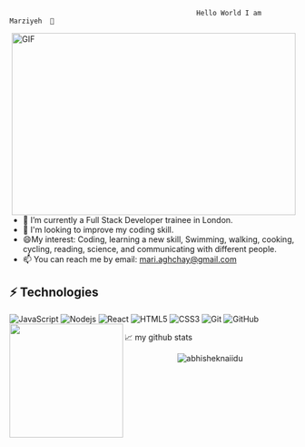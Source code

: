                                                   Hello World I am Marziyeh  👋
<!-- ![](https://github.com/halfrost/halfrost/blob/master/icons/header_1.png) -->
<img align="right" alt="GIF" src="https://github.com/abhisheknaiidu/abhisheknaiidu/blob/master/code.gif?raw=true" width="500" height="320" />

- 🌱 I’m currently a Full Stack Developer trainee in London.
- 💞️ I'm looking to improve my coding skill.
- 😄My interest: Coding, learning a new skill, Swimming, walking, cooking, cycling, reading, science, and communicating with different people.
- 📫 You can reach me by email: mari.aghchay@gmail.com

## ⚡ Technologies
![JavaScript](https://img.shields.io/badge/-JavaScript-black?style=flat-square&logo=javascript)
![Nodejs](https://img.shields.io/badge/-Nodejs-black?style=flat-square&logo=Node.js)
![React](https://img.shields.io/badge/-React-black?style=flat-square&logo=react)
![HTML5](https://img.shields.io/badge/-HTML5-E34F26?style=flat-square&logo=html5&logoColor=white)
![CSS3](https://img.shields.io/badge/-CSS3-1572B6?style=flat-square&logo=css3)
![Git](https://img.shields.io/badge/-Git-black?style=flat-square&logo=git)
![GitHub](https://img.shields.io/badge/-GitHub-181717?style=flat-square&logo=github)
<img align='left' src='https://octodex.github.com/images/hula_loop_octodex03.gif' width='200'>


📈 my github stats

<p align="center"> <img src="https://github-readme-stats.vercel.app/api?username=abhisheknaiidu&show_icons=true&theme=gotham" alt="abhisheknaiidu" />

